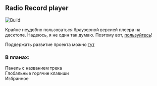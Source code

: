 ## Radio Record player

![Build](https://github.com/s366315/Radio-Record-macos/actions/workflows/build.yml/badge.svg)

Крайне неудобно пользоваться браузерной версией плеера на десктопе. Надеюсь, я не один так думаю. Поэтому вот, [пользуйтесь](https://github.com/s366315/Radio-Record-macos/releases/tag/1.0.1)!

Поддержать развитие проекта можно [тут](https://pay.cloudtips.ru/p/3bd816e2)

### В планах:
Панель с названием трека\
Глобальные горячие клавиши\
Избранное
